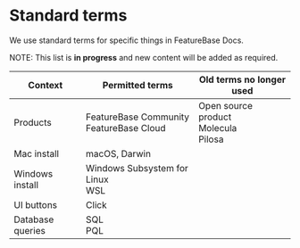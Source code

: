 # Standard terms

We use standard terms for specific things in FeatureBase Docs.

NOTE: This list is **in progress** and new content will be added as required.

| Context | Permitted terms | Old terms no longer used |
|---|---|---|
| Products | FeatureBase Community<br/>FeatureBase Cloud | Open source product<br/>Molecula</br>Pilosa |
| Mac install | macOS, Darwin |
| Windows install | Windows Subsystem for Linux<br/>WSL |
| UI buttons | Click <button-name> |
| Database queries | SQL<br/>PQL |
